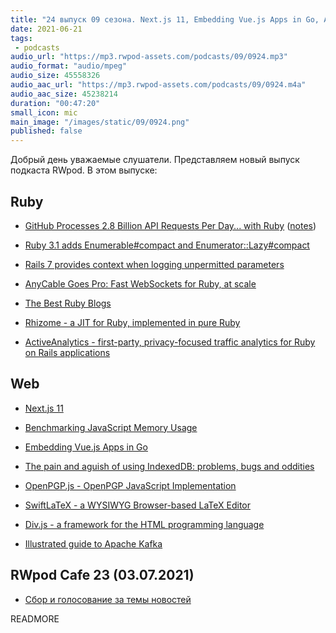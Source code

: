 ```yaml
---
title: "24 выпуск 09 сезона. Next.js 11, Embedding Vue.js Apps in Go, AnyCable Goes Pro, Rhizome, OpenPGP.js, SwiftLaTeX и прочее"
date: 2021-06-21
tags:
 - podcasts
audio_url: "https://mp3.rwpod-assets.com/podcasts/09/0924.mp3"
audio_format: "audio/mpeg"
audio_size: 45558326
audio_aac_url: "https://mp3.rwpod-assets.com/podcasts/09/0924.m4a"
audio_aac_size: 45238214
duration: "00:47:20"
small_icon: mic
main_image: "/images/static/09/0924.png"
published: false
---
```


Добрый день уважаемые слушатели. Представляем новый выпуск подкаста RWpod. В этом выпуске:

## Ruby

 - [GitHub Processes 2.8 Billion API Requests Per Day... with Ruby](https://twitter.com/natfriedman/status/1404835709278580739) ([notes](https://twitter.com/AaronBBrown777/status/1404984775291592709))
 - [Ruby 3.1 adds Enumerable#compact and Enumerator::Lazy#compact](https://blog.saeloun.com/2021/06/15/ruby-adds-enumerable-compact-and-enumerator-lazy-compact)
 - [Rails 7 provides context when logging unpermitted parameters](https://blog.saeloun.com/2021/06/16/rails-7-provides-context-when-logging-unpermitted-parameters)
 - [AnyCable Goes Pro: Fast WebSockets for Ruby, at scale](https://evilmartians.com/chronicles/anycable-goes-pro-fast-websockets-for-ruby-at-scale)


 - [The Best Ruby Blogs](https://draft.dev/learn/technical-blogs/ruby)
 - [Rhizome - a JIT for Ruby, implemented in pure Ruby](https://github.com/chrisseaton/rhizome)
 - [ActiveAnalytics - first-party, privacy-focused traffic analytics for Ruby on Rails applications](https://github.com/BaseSecrete/active_analytics)

## Web

 - [Next.js 11](https://nextjs.org/blog/next-11)
 - [Benchmarking JavaScript Memory Usage](https://blog.webpagetest.org/posts/benchmarking-javascript-memory-usage/)
 - [Embedding Vue.js Apps in Go](https://hackandsla.sh/posts/2021-06-18-embed-vuejs-in-go/)
 - [The pain and aguish of using IndexedDB: problems, bugs and oddities](https://gist.github.com/pesterhazy/4de96193af89a6dd5ce682ce2adff49a)


 - [OpenPGP.js - OpenPGP JavaScript Implementation](https://openpgpjs.org/)
 - [SwiftLaTeX - a WYSIWYG Browser-based LaTeX Editor](https://github.com/SwiftLaTeX/SwiftLaTeX)
 - [Div.js - a framework for the HTML programming language](https://github.com/willmartindev/div.js)
 - [Illustrated guide to Apache Kafka](https://www.gentlydownthe.stream/)

## RWpod Cafe 23 (03.07.2021)

 - [Сбор и голосование за темы новостей](https://github.com/rwpod/cafe-discussions/discussions/8)


READMORE
